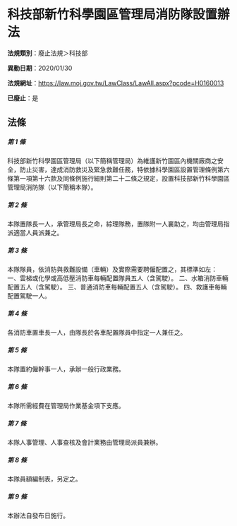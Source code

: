 # 科技部新竹科學園區管理局消防隊設置辦法

**法規類別**：廢止法規＞科技部

**異動日期**：2020/01/30  

**法規網址**：https://law.moj.gov.tw/LawClass/LawAll.aspx?pcode=H0160013

**已廢止**：是



## 法條
##### 第 1 條
科技部新竹科學園區管理局（以下簡稱管理局）為維護新竹園區內機關廠商之安全，防止災害，達成消防救災及緊急救難任務，特依據科學園區設置管理條例第六條第一項第十六款及同條例施行細則第二十二條之規定，設置科技部新竹科學園區管理局消防隊（以下簡稱本隊）。

##### 第 2 條
本隊置隊長一人，承管理局長之命，綜理隊務，置隊附一人襄助之，均由管理局指派適當人員派兼之。

##### 第 3 條
本隊隊員，依消防與救難設備（車輛）及實際需要聘僱配置之，其標準如左：
一、雲梯或化學或高低壓消防車每輛配置隊員五人（含駕駛）。
二、水箱消防車輛配置五人（含駕駛）。
三、普通消防車每輛配置五人（含駕駛）。
四、救護車每輛配置駕駛一人。

##### 第 4 條
各消防車置車長一人，由隊長於各車配置隊員中指定一人兼任之。

##### 第 5 條
本隊置約僱幹事一人，承辦一般行政業務。

##### 第 6 條
本隊所需經費在管理局作業基金項下支應。

##### 第 7 條
本隊人事管理、人事查核及會計業務由管理局派員兼辦。

##### 第 8 條
本隊員額編制表，另定之。

##### 第 9 條
本辦法自發布日施行。


